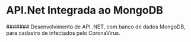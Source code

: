 # API.Net Integrada ao MongoDB
####### Desenvolvimento de API .NET, com banco de dados MongoDB,  para cadastro de  infectados pelo CoronaVirus. 

